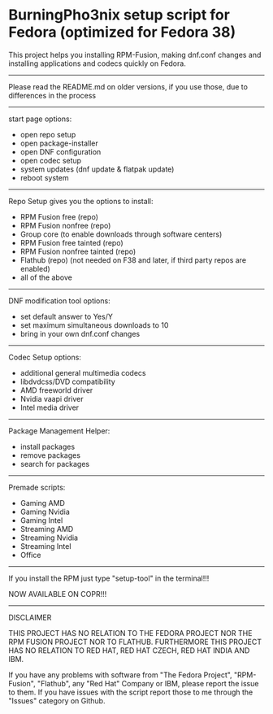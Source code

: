 # BurningPho3nix setup script for Fedora (optimized for Fedora 38)

This project helps you installing RPM-Fusion, making dnf.conf changes and installing applications and codecs quickly on Fedora.

______________________________________________________

Please read the README.md on older versions, if you use those, due to differences in the process

______________________________________________________

start page options:
- open repo setup
- open package-installer
- open DNF configuration
- open codec setup
- system updates (dnf update & flatpak update)
- reboot system
______________________________________________________

Repo Setup gives you the options to install:
- RPM Fusion free (repo)
- RPM Fusion nonfree (repo)
- Group core (to enable downloads through software centers)
- RPM Fusion free tainted (repo)
- RPM Fusion nonfree tainted (repo)
- Flathub (repo) (not needed on F38 and later, if third party repos are enabled)
- all of the above

______________________________________________________

DNF modification tool options:
- set default answer to Yes/Y
- set maximum simultaneous downloads to 10
- bring in your own dnf.conf changes
______________________________________________________

Codec Setup options:
- additional general multimedia codecs
- libdvdcss/DVD compatibility
- AMD freeworld driver
- Nvidia vaapi driver
- Intel media driver

_______________________________________________________

Package Management Helper:
- install packages
- remove packages
- search for packages

______________________________________________________

Premade scripts:
- Gaming AMD
- Gaming Nvidia
- Gaming Intel
- Streaming AMD
- Streaming Nvidia
- Streaming Intel
- Office

______________________________________________________

If you install the RPM just type "setup-tool" in the terminal!!!

NOW AVAILABLE ON COPR!!!

_______________________________________________________
DISCLAIMER

THIS PROJECT HAS NO RELATION TO THE FEDORA PROJECT NOR THE RPM FUSION PROJECT NOR TO FLATHUB.
FURTHERMORE THIS PROJECT HAS NO RELATION TO RED HAT, RED HAT CZECH, RED HAT INDIA AND IBM.

If you have any problems with software from "The Fedora Project", "RPM-Fusion", "Flathub", any "Red Hat" Company or IBM,
please report the issue to them.
If you have issues with the script report those to me through the "Issues" category on Github.
